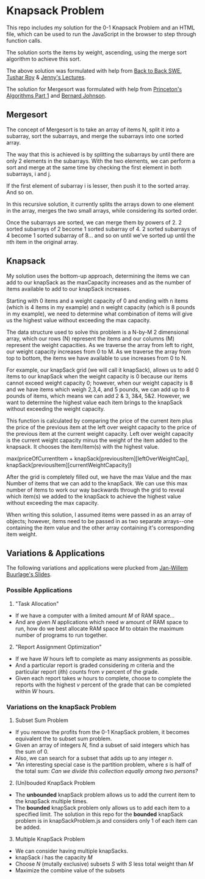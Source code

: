 # Knapsack Problem 

 This repo includes my solution for the 0-1 Knapsack Problem and an HTML file, which can be used to run the JavaScript in the browser to step through function calls.

 The solution sorts the items by weight, ascending, using the merge sort algorithm to achieve this sort.

 The above solution was formulated with help from [Back to Back SWE](https://www.youtube.com/watch?v=xCbYmUPvc2Q), [Tushar Roy](https://www.youtube.com/watch?v=8LusJS5-AGo) & [Jenny's Lectures](https://www.youtube.com/watch?v=PfkBS9qIMRE).

 The solution for Mergesort was formulated with help from [Princeton's Algorithms Part 1](https://www.coursera.org/learn/algorithms-part1/lecture/pvvLZ/stability) and [Bernard Johnson](https://www.youtube.com/watch?v=ppNZ4bmrmGs).

 ## Mergesort

 The concept of Mergesort is to take an array of items N, split it into a subarray, sort the subarrays, and merge the subarrays into one sorted array.

 The way that this is achieved is by splitting the subarrays by until there are only 2 elements in the subarrays. With the two elements, we can perform a sort and merge at the same time by checking the first element in both subarrays, i and j. 

 If the first element of subarray i is lesser, then push it to the sorted array. And so on. 

 In this recursive solution, it currently splits the arrays down to one element in the array, merges the two small arrays, while considering its sorted order.

 Once the subarrays are sorted, we can merge them by powers of 2. 2 sorted subarrays of 2 become 1 sorted subarray of 4. 2 sorted subarrays of 4 become 1 sorted subarray of 8... and so on until we've sorted up until the nth item in the original array.

 ## Knapsack

 My solution uses the bottom-up approach, determining the items we can add to our knapSack as the maxCapacity increases and as the number of items available to add to our knapSack increases.

 Starting with 0 items and a weight capacity of 0 and ending with n items (which is 4 items in my example) and n weight capacity (which is 8 pounds in my example), we need to determine what combination of items will give us the highest value without exceeding the max capacity.

 The data structure used to solve this problem is a N-by-M 2 dimensional array, which our rows (N) represent the items and our columns (M) represent the weight capacities. As we traverse the array from left to right, our weight capacity increases from 0 to M. As we traverse the array from top to bottom, the items we have available to use increases from 0 to N. 

 For example, our knapSack grid (we will call it knapSack), allows us to add 0 items to our knapSack when the weight capacity is 0 because our items cannot exceed weight capacity 0; however, when our weight capacity is 8 and we have items which weigh 2,3,4, and 5 pounds, we can add up to 8 pounds of items, which means we can add 2 & 3, 3&4, 5&2. However, we want to determine the highest value each item brings to the knapSack without exceeding the weight capacity.

 This function is calculated by comparing the price of the current item plus the price of the previous item at the left over weight capacity to the price of the previous item at the current weight capacity. Left over weight capacity is the current weight capacity minus the weight of the item added to the knapsack. It chooses the item/item(s) with the highest value.

 max(priceOfCurrentItem + knapSack[previousItem][leftOverWeightCap], knapSack[previousItem][currentWeightCapacity])

After the grid is completely filled out, we have the max Value and the max Number of items that we can add to the knapSack. We can use this max number of items to work our way backwards through the grid to reveal which item(s) we added to the knapSack to achieve the highest value without exceeding the max capacity.

When writing this solution, I assumed items were passed in as an array of objects; however, items need to be passed in as two separate arrays--one containing the item value and the other array containing it's corresponding item weight.

## Variations & Applications

The following variations and applications were plucked from [Jan-Willem Buurlage's Slides](https://homepages.cwi.nl/~buurlage/lcsc/slides_week15.pdf).

### Possible Applications

1. "Task Allocation"
  * If we have a computer with a limited amount *M* of RAM space...
  * And are given *N* applications which need *w* amount of RAM space to run, how do we best allocate RAM space *M* to obtain the maximum number of programs to run together.
2. "Report Assignment Optimization"
  * If we have *W* hours left to complete as many assignments as possible.
  * And a particular report is graded considering *m* criteria and the particular report (*i*th) counts from *v* percent of the grade.
  * Given each report takes *w* hours to complete, choose to complete the reports with the highest *v* percent of the grade that can be completed within *W* hours.

### Variations on the knapSack Problem

1. Subset Sum Problem
  * If you remove the profits from the 0-1 KnapSack problem, it becomes equivalent the to subset sum problem.
  * Given an array of integers *N*, find a subset of said integers which has the sum of 0.
  * Also, we can search for a subset that adds up to any integer *n*.
  * "An interesting special case is the partition problem, where *s* is half of the total sum: *Can we divide this collection equally among two persons?*

2. (Un)bouded KnapSack Problem
  * The **unbounded** knapSack problem allows us to add the current item to the knapSack multiple times.
  * The **bounded** knapSack problem only allows us to add each item to a specified limit. The solution in this repo for the **bounded** knapSack problem is in knapSackProblem.js and considers only 1 of each item can be added.

3. Multiple KnapSack Problem
  * We can consider having multiple knapSacks.
  * knapSack *i* has the capacity *M*
  * Choose *N* (mutally exclusive) subsets *S* with *S* less total weight than *M*
  * Maximize the combine value of the subsets
